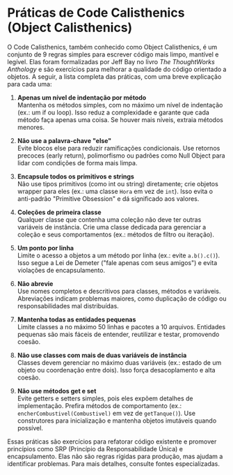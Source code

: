 # Práticas de Code Calisthenics (Object Calisthenics)

O Code Calisthenics, também conhecido como Object Calisthenics, é um conjunto de 9 regras simples para escrever código mais limpo, mantível e legível. Elas foram formalizadas por Jeff Bay no livro *The ThoughtWorks Anthology* e são exercícios para melhorar a qualidade do código orientado a objetos. A seguir, a lista completa das práticas, com uma breve explicação para cada uma:

1. **Apenas um nível de indentação por método**  
   Mantenha os métodos simples, com no máximo um nível de indentação (ex.: um if ou loop). Isso reduz a complexidade e garante que cada método faça apenas uma coisa. Se houver mais níveis, extraia métodos menores.

2. **Não use a palavra-chave "else"**  
   Evite blocos else para reduzir ramificações condicionais. Use retornos precoces (early return), polimorfismo ou padrões como Null Object para lidar com condições de forma mais limpa.

3. **Encapsule todos os primitivos e strings**  
   Não use tipos primitivos (como int ou string) diretamente; crie objetos wrapper para eles (ex.: uma classe `Hora` em vez de `int`). Isso evita o anti-padrão "Primitive Obsession" e dá significado aos valores.

4. **Coleções de primeira classe**  
   Qualquer classe que contenha uma coleção não deve ter outras variáveis de instância. Crie uma classe dedicada para gerenciar a coleção e seus comportamentos (ex.: métodos de filtro ou iteração).

5. **Um ponto por linha**  
   Limite o acesso a objetos a um método por linha (ex.: evite `a.b().c()`). Isso segue a Lei de Demeter ("fale apenas com seus amigos") e evita violações de encapsulamento.

6. **Não abrevie**  
   Use nomes completos e descritivos para classes, métodos e variáveis. Abreviações indicam problemas maiores, como duplicação de código ou responsabilidades mal distribuídas.

7. **Mantenha todas as entidades pequenas**  
   Limite classes a no máximo 50 linhas e pacotes a 10 arquivos. Entidades pequenas são mais fáceis de entender, reutilizar e testar, promovendo coesão.

8. **Não use classes com mais de duas variáveis de instância**  
   Classes devem gerenciar no máximo duas variáveis (ex.: estado de um objeto ou coordenação entre dois). Isso força desacoplamento e alta coesão.

9. **Não use métodos get e set**  
   Evite getters e setters simples, pois eles expõem detalhes de implementação. Prefira métodos de comportamento (ex.: `encherCombustivel(Combustivel)` em vez de `getTanque()`). Use construtores para inicialização e mantenha objetos imutáveis quando possível.

Essas práticas são exercícios para refatorar código existente e promover princípios como SRP (Princípio da Responsabilidade Única) e encapsulamento. Elas não são regras rígidas para produção, mas ajudam a identificar problemas. Para mais detalhes, consulte fontes especializadas.